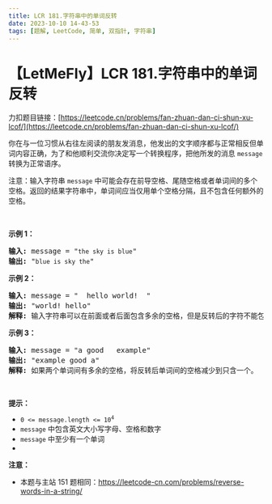 ```yaml
---
title: LCR 181.字符串中的单词反转
date: 2023-10-10 14-43-53
tags: [题解, LeetCode, 简单, 双指针, 字符串]
---
```


# 【LetMeFly】LCR 181.字符串中的单词反转

力扣题目链接：[https://leetcode.cn/problems/fan-zhuan-dan-ci-shun-xu-lcof/](https://leetcode.cn/problems/fan-zhuan-dan-ci-shun-xu-lcof/)

<p>你在与一位习惯从右往左阅读的朋友发消息，他发出的文字顺序都与正常相反但单词内容正确，为了和他顺利交流你决定写一个转换程序，把他所发的消息 <code>message</code> 转换为正常语序。</p>

<p>注意：输入字符串 <code>message</code> 中可能会存在前导空格、尾随空格或者单词间的多个空格。返回的结果字符串中，单词间应当仅用单个空格分隔，且不包含任何额外的空格。</p>

<p>&nbsp;</p>

<p><strong>示例 1：</strong></p>

<pre>
<strong>输入:</strong> message = "<code>the sky is blue</code>"
<strong>输出:&nbsp;</strong>"<code>blue is sky the</code>"
</pre>

<p><strong>示例 2：</strong></p>

<pre>
<strong>输入:</strong> message = " &nbsp;hello world! &nbsp;"
<strong>输出:&nbsp;</strong>"world! hello"
<strong>解释: </strong>输入字符串可以在前面或者后面包含多余的空格，但是反转后的字符不能包括。
</pre>

<p><strong>示例 3：</strong></p>

<pre>
<strong>输入:</strong> message = "a good &nbsp; example"
<strong>输出:&nbsp;</strong>"example good a"
<strong>解释: </strong>如果两个单词间有多余的空格，将反转后单词间的空格减少到只含一个。
</pre>

<p>&nbsp;</p>

<p><strong>提示：</strong></p>

<ul>
	<li><code>0 &lt;= message.length &lt;= 10<sup>4</sup></code></li>
	<li><code>message</code> 中包含英文大小写字母、空格和数字</li>
	<li><code>message</code> 中至少有一个单词</li>
	<li>&nbsp;</li>
</ul>

<p><strong>注意：</strong></p>

<ul>
	<li>本题与主站 151 题相同：<a href="https://leetcode-cn.com/problems/reverse-words-in-a-string/">https://leetcode-cn.com/problems/reverse-words-in-a-string/</a></li>
</ul>

<p>&nbsp;</p>


    